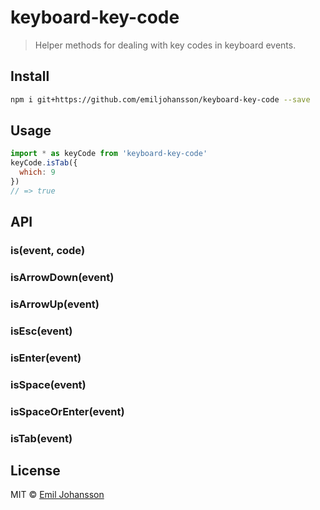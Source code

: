 # keyboard-key-code

> Helper methods for dealing with key codes in keyboard events.

## Install

```sh
npm i git+https://github.com/emiljohansson/keyboard-key-code --save
```

## Usage

```js
import * as keyCode from 'keyboard-key-code'
keyCode.isTab({
  which: 9
})
// => true
```

## API

### is(event, code)

### isArrowDown(event)

### isArrowUp(event)

### isEsc(event)

### isEnter(event)

### isSpace(event)

### isSpaceOrEnter(event)

### isTab(event)

## License

MIT © [Emil Johansson](http://emiljohansson.se)
